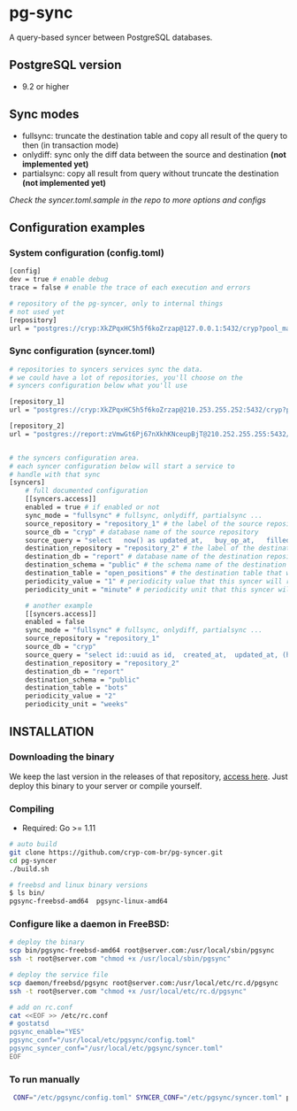 # pg-sync

A query-based syncer between PostgreSQL databases.

## PostgreSQL version
- 9.2 or higher

## Sync modes
- fullsync: truncate the destination table and copy all result of the query to then (in transaction mode)
- onlydiff: sync only the diff data between the source and destination **(not implemented yet)**
- partialsync: copy all result from query without truncate the destination **(not implemented yet)**

*Check the syncer.toml.sample in the repo to more options and configs*

## Configuration examples

### System configuration (config.toml)
```sh
[config]
dev = true # enable debug
trace = false # enable the trace of each execution and errors

# repository of the pg-syncer, only to internal things
# not used yet
[repository]
url = "postgres://cryp:XkZPqxHC5h5f6koZrzap@127.0.0.1:5432/cryp?pool_max_conns=2"
```

### Sync configuration (syncer.toml)
```sh
# repositories to syncers services sync the data.
# we could have a lot of repositories, you'll choose on the
# syncers configuration below what you'll use

[repository_1]
url = "postgres://cryp:XkZPqxHC5h5f6koZrzap@210.253.255.252:5432/cryp?pool_max_conns=2"

[repository_2]
url = "postgres://report:zVmwGt6Pj67nXkhKNceupBjT@210.252.255.255:5432/report?pool_max_conns=2"


# the syncers configuration area.
# each syncer configuration below will start a service to
# handle with that sync
[syncers]
    # full documented configuration
    [[syncers.access]]
    enabled = true # if enabled or not
    sync_mode = "fullsync" # fullsync, onlydiff, partialsync ...
    source_repository = "repository_1" # the label of the source repository
    source_db = "cryp" # database name of the source repository
    source_query = "select   now() as updated_at,   buy_op_at,   filled::numeric,   now() as created_at,   bot_license_id as bot_id,   diff_from_now::numeric,   diff_percent_from_now::numeric,   estimate_buy_price::numeric,   current_bid_price::numeric,   buy_price::numeric,   total_if_sell_now::numeric,   buyed_amount::numeric,   estimate::numeric,   market,   'binance' as exchange,   strategy_label from   stats.open_positions" # the query will be executed on the source to get the data
    destination_repository = "repository_2" # the label of the destination repository
    destination_db = "report" # database name of the destination repository
    destination_schema = "public" # the schema name of the destination of the data
    destination_table = "open_positions" # the destination table that we'll write the data getted on source
    periodicity_value = "1" # periodicity value that this syncer will run each periodicity unit (int value > 0)
    periodicity_unit = "minute" # periodicity unit that this syncer will run (second, minute, hour, day, week) to understand more: https://github.com/cryp-com-br/pg-syncer/blob/e92559d0881d4bc2d380345d5a8f3be45dd07808/syncer/scheduler.go#L11

    # another example
    [[syncers.access]]
    enabled = false
    sync_mode = "fullsync" # fullsync, onlydiff, partialsync ...
    source_repository = "repository_1"
    source_db = "cryp"
    source_query = "select id::uuid as id,  created_at,  updated_at, (holder_info ->> 'label')::text as label from bot_licenses"
    destination_repository = "repository_2"
    destination_db = "report"
    destination_schema = "public"
    destination_table = "bots"
    periodicity_value = "2"
    periodicity_unit = "weeks"

```


## INSTALLATION

### Downloading the binary
We keep the last version in the releases of that repository, [access here](https://github.com/cryp-com-br/pg-syncer/releases).
Just deploy this binary to your server or compile yourself.

### Compiling
- Required: Go >= 1.11
```sh
# auto build
git clone https://github.com/cryp-com-br/pg-syncer.git
cd pg-syncer
./build.sh

# freebsd and linux binary versions
$ ls bin/
pgsync-freebsd-amd64  pgsync-linux-amd64
```

### Configure like a daemon in FreeBSD:
```sh
# deploy the binary
scp bin/pgsync-freebsd-amd64 root@server.com:/usr/local/sbin/pgsync
ssh -t root@server.com "chmod +x /usr/local/sbin/pgsync"

# deploy the service file
scp daemon/freebsd/pgsync root@server.com:/usr/local/etc/rc.d/pgsync
ssh -t root@server.com "chmod +x /usr/local/etc/rc.d/pgsync"

# add on rc.conf
cat <<EOF >> /etc/rc.conf
# gostatsd
pgsync_enable="YES"
pgsync_conf="/usr/local/etc/pgsync/config.toml"
pgsync_syncer_conf="/usr/local/etc/pgsync/syncer.toml"
EOF
```

### To run manually
```sh
 CONF="/etc/pgsync/config.toml" SYNCER_CONF="/etc/pgsync/syncer.toml" pgsync
```
